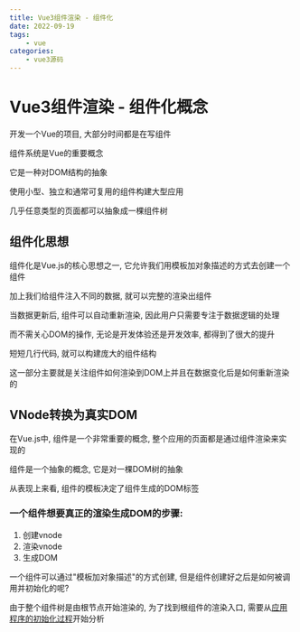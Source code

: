 ```yaml
---
title: Vue3组件渲染 - 组件化
date: 2022-09-19
tags:
    - vue
categories:
    - vue3源码
---
```


# Vue3组件渲染 - 组件化概念

开发一个Vue的项目, 大部分时间都是在写组件

组件系统是Vue的重要概念

它是一种对DOM结构的抽象

使用小型、独立和通常可复用的组件构建大型应用

几乎任意类型的页面都可以抽象成一棵组件树

## 组件化思想

组件化是Vue.js的核心思想之一, 它允许我们用模板加对象描述的方式去创建一个组件

加上我们给组件注入不同的数据, 就可以完整的渲染出组件

当数据更新后, 组件可以自动重新渲染, 因此用户只需要专注于数据逻辑的处理

而不需关心DOM的操作, 无论是开发体验还是开发效率, 都得到了很大的提升

短短几行代码, 就可以构建庞大的组件结构

这一部分主要就是关注组件如何渲染到DOM上并且在数据变化后是如何重新渲染的

## VNode转换为真实DOM

在Vue.js中, 组件是一个非常重要的概念, 整个应用的页面都是通过组件渲染来实现的

组件是一个抽象的概念, 它是对一棵DOM树的抽象

从表现上来看, 组件的模板决定了组件生成的DOM标签

### 一个组件想要真正的渲染生成DOM的步骤:

1. 创建vnode
2. 渲染vnode
3. 生成DOM

一个组件可以通过"模板加对象描述"的方式创建, 但是组件创建好之后是如何被调用并初始化的呢?

由于整个组件树是由根节点开始渲染的, 为了找到根组件的渲染入口, 需要从[应用程序的初始化过程](/blogs/vue3-resource/core/2.html)开始分析
